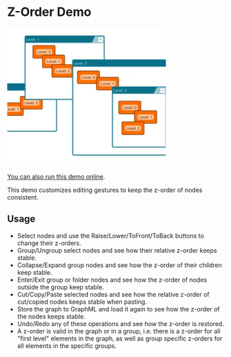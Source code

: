 <!--
 //////////////////////////////////////////////////////////////////////////////
 // @license
 // This file is part of yFiles for HTML.
 // Use is subject to license terms.
 //
 // Copyright (c) by yWorks GmbH, Vor dem Kreuzberg 28,
 // 72070 Tuebingen, Germany. All rights reserved.
 //
 //////////////////////////////////////////////////////////////////////////////
-->
# Z-Order Demo

<img src="../../../doc/demo-thumbnails/z-order.webp" alt="demo-thumbnail" height="320"/>

[You can also run this demo online](https://www.yworks.com/demos/view/zorder/).

This demo customizes editing gestures to keep the z-order of nodes consistent.

## Usage

- Select nodes and use the Raise/Lower/ToFront/ToBack buttons to change their z-orders.
- Group/Ungroup select nodes and see how their relative z-order keeps stable.
- Collapse/Expand group nodes and see how the z-order of their children keep stable.
- Enter/Exit group or folder nodes and see how the z-order of nodes outside the group keep stable.
- Cut/Copy/Paste selected nodes and see how the relative z-order of cut/copied nodes keeps stable when pasting.
- Store the graph to GraphML and load it again to see how the z-order of the nodes keeps stable.
- Undo/Redo any of these operations and see how the z-order is restored.
- A z-order is valid in the graph or in a group, i.e. there is a z-order for all "first level" elements in the graph, as well as group specific z-orders for all elements in the specific groups.

